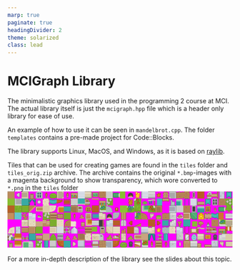 ```yaml
---
marp: true
paginate: true
headingDivider: 2
theme: solarized
class: lead
---
```


# MCIGraph Library

The minimalistic graphics library used in the programming 2 course at MCI. The actual library itself is just the `mcigraph.hpp` file which is a header only library for ease of use.

An example of how to use it can be seen in `mandelbrot.cpp`. The folder `templates` contains a pre-made project for Code::Blocks.

The library supports Linux, MacOS, and Windows, as it is based on [raylib](https://www.raylib.com/).

Tiles that can be used for creating games are found in the `tiles` folder and `tiles_orig.zip` archive. The archive contains the original `*.bmp`-images with a magenta background to show transparency, which wore converted to `*.png` in the `tiles` folder ![](tiles.png)

For a more in-depth description of the library see the slides about this topic.
